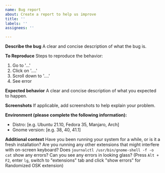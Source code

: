 ```yaml
---
name: Bug report
about: Create a report to help us improve
title: ''
labels: ''
assignees: ''

---
```


**Describe the bug**
A clear and concise description of what the bug is.

**To Reproduce**
Steps to reproduce the behavior:
1. Go to '...'
2. Click on '....'
3. Scroll down to '....'
4. See error

**Expected behavior**
A clear and concise description of what you expected to happen.

**Screenshots**
If applicable, add screenshots to help explain your problem.

**Environment (please complete the following information):**
 - Distro: [e.g. Ubuntu 21.10, Fedora 35, Manjaro, Arch]
 - Gnome version: [e.g. 38, 40, 41.1]

**Additional context**
Have you been running your system for a while, or is it a fresh installation?
Are you running any other extensions that might interfere with on-screen keyboard?
Does `journalctl /usr/bin/gnome-shell -f -o cat` show any errors?
Can you see any errors in looking glass? (Press `Alt + F2`, enter `lg`, switch to "extensions" tab and click "show errors" for Randomized OSK extension)
